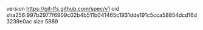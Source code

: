 version https://git-lfs.github.com/spec/v1
oid sha256:997b2977f6909c02b4b511b041465c1931dde191c5cca58854dcd16d3239e0ac
size 5889
